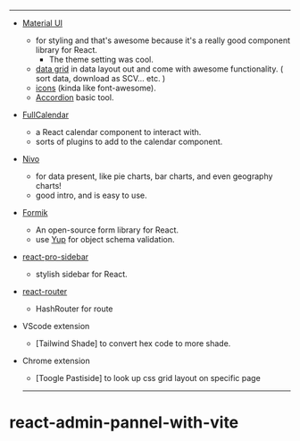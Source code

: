 
---

- [Material UI](https://mui.com/)
  - for styling and that's awesome because it's a really good component library for React.
    - The theme setting was cool.
  - [data grid](https://mui.com/x/react-data-grid/) in data layout out and come with awesome functionality. ( sort data, download as SCV... etc. )
  - [icons](https://mui.com/material-ui/material-icons/) (kinda like font-awesome).
  - [Accordion](https://mui.com/material-ui/react-accordion/) basic tool.
- [FullCalendar ](https://fullcalendar.io/)

  - a React calendar component to interact with.
  - sorts of plugins to add to the calendar component.

- [Nivo](https://nivo.rocks/)

  - for data present, like pie charts, bar charts, and even geography charts!
  - good intro, and is easy to use.

- [Formik](https://formik.org/)
  - An open-source form library for React.
  - use [Yup](https://github.com/jquense/yup) for object schema validation.
- [react-pro-sidebar](https://www.npmjs.com/package/react-pro-sidebar)
  - stylish sidebar for React.
- [react-router](https://reactrouter.com/en/main)

  - HashRouter for route

- VScode extension

  - [Tailwind Shade] to convert hex code to more shade.

- Chrome extension

  - [Toogle Pastiside] to look up css grid layout on specific page
      



  ***






# react-admin-pannel-with-vite


